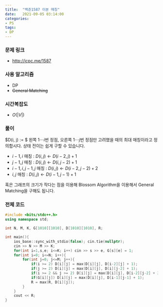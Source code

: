 ```yaml
---
title:  "백준1587 이분 매칭"
date:   2021-09-05 03:14:00
categories:
- PS
tags:
- DP
---
```


### 문제 링크
* http://icpc.me/1587

### 사용 알고리즘
* DP
* <s>General Matching</s>

### 시간복잡도
* $O(\vert V \vert)$

### 풀이
$D(i, j) := $ 왼쪽 $1\cdots i$번 정점, 오른쪽 $1\cdots j$번 정점만 고려했을 때의 최대 매칭이라고 정의합시다. 상태 전이는 쉽게 구할 수 있습니다.

* $i-1, i$ 매칭 : $D(i, j) \leftarrow D(i-2, j) + 1$
* $j-1, j$ 매칭 : $D(i, j) \leftarrow D(i, j-2) + 1$
* $i-1, i, j-1, j$ 매칭 : $D(i, j) \leftarrow D(i-2, j-2) + 2$
* $i, j$ 매칭 : $D(i, j) \leftarrow D(i-1, j-1) + 1$

혹은 그래프의 크기가 작다는 점을 이용해 Blossom Algorithm을 이용해서 General Matching을 구해도 됩니다.

### 전체 코드
```cpp
#include <bits/stdc++.h>
using namespace std;

int N, M, K, G[1010][1010], D[1010][1010], R;

int main(){
    ios_base::sync_with_stdio(false); cin.tie(nullptr);
    cin >> N >> M >> K;
    for(int i=1,s,e; i<=K; i++) cin >> s >> e, G[s][e] = 1;
    for(int i=0; i<=N; i++){
        for(int j=0; j<=M; j++){
            if(i >= 2) D[i][j] = max(D[i][j], D[i-2][j] + 1);
            if(j >= 2) D[i][j] = max(D[i][j], D[i][j-2] + 1);
            if(i >= 2 && j >= 2) D[i][j] = max(D[i][j], D[i-2][j-2] + 2);
            if(G[i][j]) D[i][j] = max(D[i][j], D[i-1][j-1] + 1);
            R = max(R, D[i][j]);
        }
    }
    cout << R;
}
```
